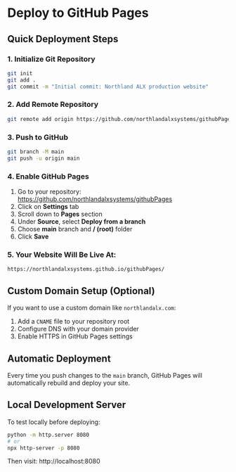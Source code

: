 # Deploy to GitHub Pages

## Quick Deployment Steps

### 1. Initialize Git Repository
```bash
git init
git add .
git commit -m "Initial commit: Northland ALX production website"
```

### 2. Add Remote Repository
```bash
git remote add origin https://github.com/northlandalxsystems/githubPages.git
```

### 3. Push to GitHub
```bash
git branch -M main
git push -u origin main
```

### 4. Enable GitHub Pages
1. Go to your repository: https://github.com/northlandalxsystems/githubPages
2. Click on **Settings** tab
3. Scroll down to **Pages** section
4. Under **Source**, select **Deploy from a branch**
5. Choose **main** branch and **/ (root)** folder
6. Click **Save**

### 5. Your Website Will Be Live At:
```
https://northlandalxsystems.github.io/githubPages/
```

## Custom Domain Setup (Optional)

If you want to use a custom domain like `northlandalx.com`:

1. Add a `CNAME` file to your repository root
2. Configure DNS with your domain provider
3. Enable HTTPS in GitHub Pages settings

## Automatic Deployment

Every time you push changes to the `main` branch, GitHub Pages will automatically rebuild and deploy your site.

## Local Development Server

To test locally before deploying:
```bash
python -m http.server 8080
# or
npx http-server -p 8080
```

Then visit: http://localhost:8080
